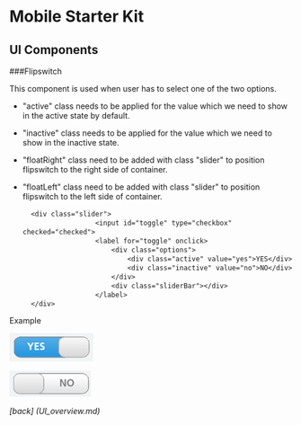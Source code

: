 Mobile Starter Kit
================================

UI Components
--------------------------------

###Flipswitch

This component is used when user has to select one of the two options.

* "active" class needs to be applied for the value which we need to show in the active state by default.
* "inactive" class needs to be applied for the value which we need to show in the inactive state.
* "floatRight" class need to be added with class "slider" to position flipswitch to the right side of container.
* "floatLeft" class need to be added with class "slider" to position flipswitch to the left side of container.

		<div class="slider">
						<input id="toggle" type="checkbox" checked="checked">
						<label for="toggle" onclick>
							<div class="options">                       
								<div class="active" value="yes">YES</div>
								<div class="inactive" value="no">NO</div>
							</div>
							<div class="sliderBar"></div>
						</label>
		</div>
		
Example
              
![alt text][FlipswitchYes]

[FlipswitchYes]: ../screenshots/flipswitchYes.png "Demo"


![alt text][flipswitchNo]

[flipswitchNo]: ../screenshots/FlipswitchNo.png "Demo"

*[back] (UI_overview.md)*  
